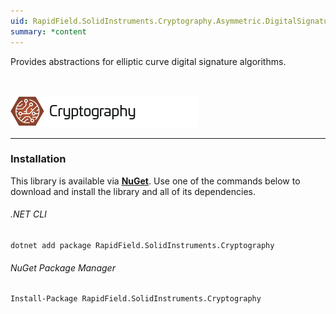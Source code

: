 ```yaml
---
uid: RapidField.SolidInstruments.Cryptography.Asymmetric.DigitalSignature.Ecdsa
summary: *content
---
```


<!--
Copyright (c) RapidField LLC. Licensed under the MIT License. See LICENSE.txt in the project root for license information.
-->

Provides abstractions for elliptic curve digital signature algorithms.

<br />

![Cryptography label](../images/Label.Cryptography.300w.png)
- - -

### Installation

This library is available via [**NuGet**](https://docs.microsoft.com/en-us/nuget/quickstart/install-and-use-a-package-in-visual-studio). Use one of the commands below to download and install the library and all of its dependencies.

###### .NET CLI

```shell
dotnet add package RapidField.SolidInstruments.Cryptography
```

###### NuGet Package Manager

```shell
Install-Package RapidField.SolidInstruments.Cryptography
```